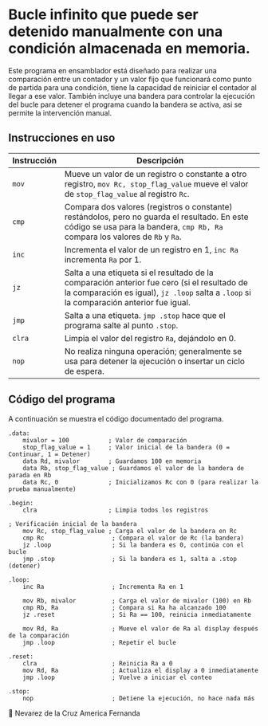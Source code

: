 # Bucle infinito que puede ser detenido manualmente con una condición almacenada en memoria.

Este programa en ensamblador está diseñado para realizar una comparación entre un contador y un valor fijo que funcionará como punto de partida para una condición, tiene la capacidad de reiniciar
el contador al llegar a ese valor. También incluye una bandera para controlar la ejecución del bucle para detener el programa cuando la bandera se activa, asi se permite la intervención manual.

## Instrucciones en uso
| **Instrucción** | **Descripción** |
|------------------|-----------------|
| `mov`            | Mueve un valor de un registro o constante a otro registro, `mov Rc, stop_flag_value` mueve el valor de `stop_flag_value` al registro `Rc`. |
| `cmp`            | Compara dos valores (registros o constante) restándolos, pero no guarda el resultado. En este código se usa para la bandera, `cmp Rb, Ra` compara los valores de `Rb` y `Ra`. |
| `inc`            | Incrementa el valor de un registro en 1, `inc Ra` incrementa `Ra` por 1. |
| `jz`             | Salta a una etiqueta si el resultado de la comparación anterior fue cero (si el resultado de la comparación es igual), `jz .loop` salta a `.loop` si la comparación anterior fue igual. |
| `jmp`            | Salta a una etiqueta. `jmp .stop` hace que el programa salte al punto `.stop`. |
| `clra`           | Limpia el valor del registro `Ra`, dejándolo en 0. |
| `nop`            | No realiza ninguna operación; generalmente se usa para detener la ejecución o insertar un ciclo de espera. |

## Código del programa
A continuación se muestra el código documentado del programa.
```assembly
.data:
    mivalor = 100           ; Valor de comparación
    stop_flag_value = 1     ; Valor inicial de la bandera (0 = Continuar, 1 = Detener)
    data Rd, mivalor        ; Guardamos 100 en memoria
    data Rb, stop_flag_value ; Guardamos el valor de la bandera de parada en Rb
    data Rc, 0              ; Inicializamos Rc con 0 (para realizar la prueba manualmente)

.begin:
    clra                    ; Limpia todos los registros

; Verificación inicial de la bandera
    mov Rc, stop_flag_value ; Carga el valor de la bandera en Rc
    cmp Rc                   ; Compara el valor de Rc (la bandera)
    jz .loop                 ; Si la bandera es 0, continúa con el bucle
    jmp .stop                ; Si la bandera es 1, salta a .stop (detener)

.loop:
    inc Ra                   ; Incrementa Ra en 1

    mov Rb, mivalor          ; Carga el valor de mivalor (100) en Rb
    cmp Rb, Ra               ; Compara si Ra ha alcanzado 100
    jz .reset                ; Si Ra == 100, reinicia inmediatamente

    mov Rd, Ra               ; Mueve el valor de Ra al display después de la comparación
    jmp .loop                ; Repetir el bucle   

.reset:
    clra                     ; Reinicia Ra a 0
    mov Rd, Ra               ; Actualiza el display a 0 inmediatamente
    jmp .loop                ; Vuelve a iniciar el conteo

.stop:
    nop                      ; Detiene la ejecución, no hace nada más
```
🚀 Nevarez de la Cruz America Fernanda

